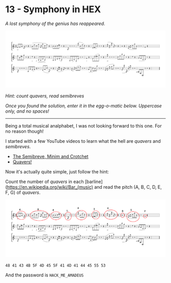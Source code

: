 # 13 - Symphony in HEX

*A lost symphony of the genius has reappeared.*

![](symphonyinhex.png)

*Hint: count quavers, read semibreves*

*Once you found the solution, enter it in the egg-o-matic below. Uppercase only, and no spaces!*

---

Being a total musical analphabet, I was not looking forward to this one. For no reason though!

I started with a few YouTube videos to learn what the hell are *quavers* and *semibreves*.
- [The Semibreve, Minim and Crotchet](https://www.youtube.com/watch?v=ZcThdL2CQpI)
- [Quavers!](https://www.youtube.com/watch?v=yoAkkFa0Kto)


Now it's actually quite simple, just follow the hint:

Count the number of *quavers* in each [barline](https://en.wikipedia.org/wiki/Bar_(music) and read the pitch
(A, B, C, D, E, F, G) of *quavers*.

![](symphonyinhex-solved.png)

`48 41 43 4B 5F 4D 45 5F 41 4D 41 44 45 55 53`

And the password is `HACK_ME_AMADEUS`